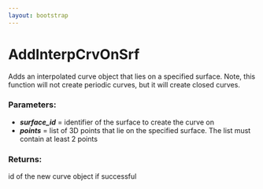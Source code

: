 ```yaml
---
layout: bootstrap
---
```


# AddInterpCrvOnSrf

Adds an interpolated curve object that lies on a specified
        surface.  Note, this function will not create periodic curves,
        but it will create closed curves.
        

### Parameters:

- ***surface_id*** = identifier of the surface to create the curve on
- ***points*** = list of 3D points that lie on the specified surface.
         The list must contain at least 2 points
        

### Returns:


id of the new curve object if successful
        
